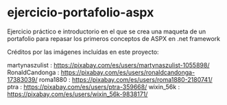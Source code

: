 # ejercicio-portafolio-aspx
Ejercicio práctico e introductorio en el que se crea una maqueta de un portafolio para repasar los primeros conceptos de ASPX en .net framework

Créditos por las imágenes incluídas en este proyecto:

martynaszulist : https://pixabay.com/es/users/martynaszulist-1055898/
RonaldCandonga : https://pixabay.com/es/users/ronaldcandonga-17383039/
roma1880 : https://pixabay.com/es/users/roma1880-2180741/
ptra : https://pixabay.com/es/users/ptra-359668/
wixin_56k : https://pixabay.com/es/users/wixin_56k-9838171/